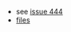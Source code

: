 - see [issue 444](https://github.com/simh/simh/issues/444)
- [files](https://github.com/simh/simh/files/987246/temp.zip.txt)
